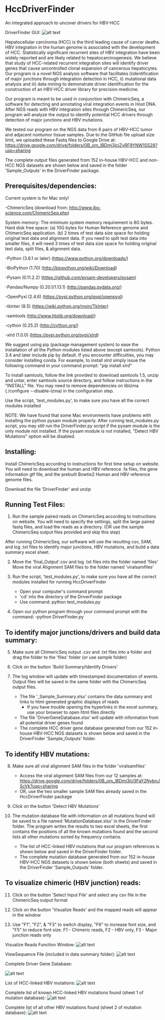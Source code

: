 # HccDriverFinder
An integrated approach to uncover drivers for HBV-HCC

DriverFinder GUI:
![alt text](https://github.com/Competition-Entrant-2017/DriverFinder/blob/master/Screenshots/gui1.png)

Hepatocellular carcinoma (HCC) is the third leading cause of cancer deaths. HBV integration in the human genome is associated with the development of HCC. Statistically significant recurrent sites of HBV integration have been widely reported and are likely related to hepatocarcinogenesis. We believe that study of  HCC-related recurrent integration sites will identify driver genes that cause uncontrolled clonal expansion of cancerous hepatocytes. Our program is a novel NGS analysis software that facilitates i)identification of major junctions through integration detection in HCC, ii) mutational data analysis and iii) data mining to demonstrate driver identification for the construction of an HBV-HCC driver library for precision medicine. 

Our program is meant to be used in conjunction with ChimericSeq, a software for detecting and annotating viral integration events in Host DNA. After NGS reads with HBV integration sites through ChimericSeq, our program will analyze the output to identify potential HCC drivers through detection of major junctions and HBV mutations. 

We tested our program on the NGS data from 6 pairs of HBV-HCC tumor and adjacent nontumor tissue samples. 
Due to the GitHub file upload size limit, we uploaded these Fastq files to Google Drive at:              https://drive.google.com/drive/folders/0B_om_lBDmj3jcjZyRF9YNW1SS28?usp=sharing

The complete output files generated from 152 in-house HBV-HCC and non-HCC NGS datasets are shown below and saved in the folder 'Sample_Outputs' in the DriverFinder package.

## Prerequisites/dependencies:
Current system is for Mac only!

-ChimericSeq (download from: http://www.jbs-science.com/ChimericSeq.php)
  
  System memory: The minimum system memory requirement is 8G bytes. 
  Hard disk free space: 
  (a) 10G bytes for Human Reference genome and ChimericSeq application. 
  (b) 2 times of test data size space for holding original test data and alignment data. If you need to split test data into smaller files, it will need 3 times of test data size space for holding original test data, split files, & alignment data.

-Python (3.6.1 or later) (https://www.python.org/downloads/)

-BioPython (1.70) (http://biopython.org/wiki/Download)

-Pysam (0.11.2.2) (https://github.com/pysam-developers/pysam)

-Pandas/Numpy (0.20.1/1.13.1) (http://pandas.pydata.org/)

-OpenPyxl (2.4.6) (https://pypi.python.org/pypi/openpyxl)

-tkinter (8.5) (https://wiki.python.org/moin/TkInter)

-samtools (http://www.htslib.org/download/)

-cython (0.25.2) (http://cython.org/)

-xlrd (1.0.0) (https://pypi.python.org/pypi/xlrd)

We suggest using pip (package management system) to ease the installation of all the Python modules listed above (except samtools). Python 3.4 and later include pip by default. If you encounter difficulties, you may consider installing conda.
For example, to install xlrd simply issue the following command in your command prompt: "pip install xlrd" 

To install samtools, follow the link provided to download samtools 1.5, unzip and untar, enter samtools source directory, and follow instructions in the "INSTALL" file. You may need to remove dependencies on liblzma (./configure --disable-lzma) in the configuration step.

Use the script, 'test_modules.py', to make sure you have all the correct modules installed

NOTE: We have found that some Mac environments have problems with installing the python pysam module properly. After running test_modules.py script, you may still run the DriverFinder.py script if the pysam module is the only module not installed. If the pysam module is not installed, "Detect HBV Mutations" option will be disabled.

## Installing:
Install ChimericSeq according to instructions for first time setup on website. You will need to download the human and HBV reference .fa files, the gene information gtf file, and the prebuilt Bowtie2 Human and HBV reference genome files.

Download the file 'DriverFinder' and unzip

## Running Test Files:
1. Run the sample paired reads on ChimericSeq according to instructions on website. You will need to specify the settings, split the large paired fastq files, and load the reads as a directory. (OR use the sample ChimericSeq output files provided and skip this step)

After running ChimericSeq, our software will use the resulting csv, SAM, and log .txt files to identify major junctions, HBV mutations, and build a data summary excel sheet.

2. Move the 'final_Output'.csv and log .txt files into the folder named 'files'
    Move the viral Alignment SAM files to the folder named 'viralsamfiles'

3. Run the script, 'test_modules.py', to make sure you have all the correct modules installed for running HccDriverFinder
   - Open your computer's command prompt
   - 'cd' into the directory of the DriverFinder package
   - Use command: python test_modules.py

4. Open our python program through your command prompt with the command:
  -python DriverFinder.py

## To identify major junctions/drivers and build data summary:
5. Make sure all ChimericSeq output .csv and .txt files into a folder and drag the folder to the 'files' folder (or use sample folder)

6. Click on the button 'Build Summary/Identify Drivers'

7. The log window will update with timestamped documentation of events. Output files will be saved in the same folder with the ChimericSeq output files.
   - The file '_Sample_Summary.xlsx' contains the data summary and links to html generated graphic displays of reads
     - If you have trouble opening the hyperlinks in the excel summary, use your browser to open html files directly
   - The file 'DriverGeneDatabase.xlsx' will update with information from all potential driver genes found
   - The complete HCC driver gene database generated from our 152 in-house HBV-HCC NGS datasets is shown below and saved in the DriverFinder 'Sample_Outputs' folder.
    
## To identify HBV mutations:
8. Make sure all viral alignment SAM files in the folder 'viralsamfiles'
   - Access the viral alignment SAM files from our 12 samples at: https://drive.google.com/drive/folders/0B_om_lBDmj3jU3FaY2NybnJScVk?usp=sharing
   - OR, use the two smaller sample SAM files already saved in the HccDriverFinder package

9. Click on the button 'Detect HBV Mutations'

10. The mutation database file with information on all mutations found will be saved to a file named 'MutationDatabase.xlsx' in the DriverFinder folder. The program writes the results to two excel sheets, the first contains the positions of all the known mutations found and the second lists all other mutations sorted by frequency contains.
    - The list of HCC-linked HBV mutations that our program references is shown below and saved in the DriverFinder folder.
    - The complete mutation database generated from our 152 in-house HBV-HCC NGS datasets is shown below (both sheets) and saved in the DriverFinder 'Sample_Outputs' folder.

## To visualize chimeric (HBV junction) reads:
11. Click on the button 'Select Input File' and select any csv file in the ChimericSeq output format

12. Click on the button 'Visualize Reads' and the mapped reads will appear in the window

13. Use "F1", "F2", & "F3" to switch display, "F6" to increase font size, and "F5" to reduce font size.
F1 - Chimeric reads, F2 - HBV only, F3 - Major junction reads only


Visualize Reads Function Window: 
![alt text](https://github.com/Competition-Entrant-2017/DriverFinder/blob/master/Screenshots/visualize%20reads.png)

ViewSequence File (included in data summary folder):
![alt text](https://github.com/Competition-Entrant-2017/DriverFinder/blob/master/Screenshots/view%20sequence%20file.png)




Complete Driver Gene Database:

![alt text](https://github.com/Competition-Entrant-2017/DriverFinder/blob/master/Screenshots/HCC%20Driver%20Gene%20Database.png) 

List of HCC-linked HBV mutations:
![alt text](https://github.com/Competition-Entrant-2017/DriverFinder/blob/master/Screenshots/HCC-linked%20HBV%20Mutations.png) 

Complete list of known HCC-linked HBV mutations found (sheet 1 of mutation database):
![alt text](https://github.com/Competition-Entrant-2017/DriverFinder/blob/master/Screenshots/Mutation%20Database%20Sheet%202.png) 

Complete list of all other HBV mutations found (sheet 2 of mutation database):
![alt text](https://github.com/Competition-Entrant-2017/DriverFinder/blob/master/Screenshots/Mutation%20Database%20Sheet%201.png) 



